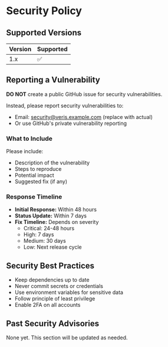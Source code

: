 # Security Policy

## Supported Versions

| Version | Supported          |
| ------- | ------------------ |
| 1.x     | :white_check_mark: |

## Reporting a Vulnerability

**DO NOT** create a public GitHub issue for security vulnerabilities.

Instead, please report security vulnerabilities to:
- Email: security@veris.example.com (replace with actual)
- Or use GitHub's private vulnerability reporting

### What to Include

Please include:
- Description of the vulnerability
- Steps to reproduce
- Potential impact
- Suggested fix (if any)

### Response Timeline

- **Initial Response:** Within 48 hours
- **Status Update:** Within 7 days
- **Fix Timeline:** Depends on severity
  - Critical: 24-48 hours
  - High: 7 days
  - Medium: 30 days
  - Low: Next release cycle

## Security Best Practices

- Keep dependencies up to date
- Never commit secrets or credentials
- Use environment variables for sensitive data
- Follow principle of least privilege
- Enable 2FA on all accounts

## Past Security Advisories

None yet. This section will be updated as needed.
